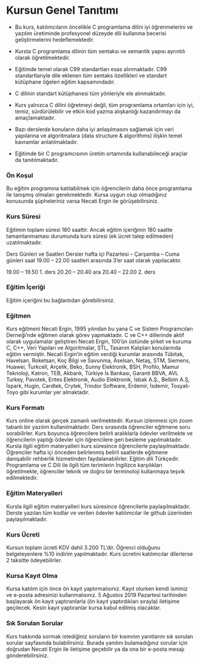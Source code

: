 # Kursun Genel Tanıtımı

* Bu kurs, katılımcıların öncelikle C programlama dilini iyi öğrenmelerini ve yazılım üretiminde profesyonel düzeyde dili kullanma becerisi geliştirmelerini hedeflemektedir.

* Kursta C programlama dilinin tüm sentaksı ve semantik yapısı ayrıntılı olarak öğretilmektedir.

* Eğitimde temel olarak C99 standartları esas alınmaktadır. C99 standartlarıyle dile eklenen tüm sentaks özellikleri ve standart kütüphane öğeleri eğitim kapsamındadır.
* C dilinin standart kütüphanesi tüm yönleriyle ele alınmaktadır.

* Kurs yalnızca C dilini öğretmeyi değil, tüm programlama ortamları için iyi, temiz, sürdürülebilir ve etkin kod yazma alışkanlığı kazandırmayı da amaçlamaktadır.
* Bazı derslerde konuların daha  iyi anlaşılmasını sağlamak için veri yapılarına ve algoritmalara (data structure & algorithms) ilişkin temel kavramlar anlatılmaktadır.
* Eğitimde bir C programcısının üretim ortamında kullanabileceği araçlar da tanıtılmaktadır.

### Ön Koşul
Bu eğitim programına katılabilmek için öğrencilerin daha önce programlama ile tanışmış olmaları gerekmektedir. Kursa uygun olup olmadığınız konusunda şüpheleriniz varsa Necati Ergin ile görüşebilirsiniz.

### Kurs Süresi
Eğitimin toplam süresi 180 saattir. Ancak eğitim içeriğinin 180 saatte tamamlanmaması durumunda kurs süresi (ek ücret talep edilmeden) uzatılmaktadır.

Ders Günleri ve Saatleri
Dersler hafta içi Pazartesi – Çarşamba – Cuma günleri saat 19.00 – 22.00 saatleri arasında 3’er saat olarak yapılacaktır.

19.00 – 19.50        1. ders
20.20 – 20.40        ara
20.40 – 22.00        2. ders

### Eğitim İçeriği
Eğitim içeriğini bu bağlantıdan görebilirsiniz.

### Eğitmen
Kurs eğitmeni Necati Ergin, 1995 yılından bu yana C ve Sistem Programcıları Derneği’nde eğitmen olarak görev yapmaktadır. C ve C++ dillerinde aktif olarak uygulamalar geliştiren Necati Ergin, 100’ün üstünde şirket ve kuruma C, C++, Veri Yapıları ve Algoritmalar, STL, Tasarım Kalıpları konularında eğitim vermiştir. Necati Ergin’in eğitim verdiği kurumlar arasında Tübitak, Havelsan, Roketsan, Koç Bilgi ve Savunma, Aselsan, Netaş, STM, Siemens, Huawei, Turkcell, Arçelik, Beko, Sunny Elektronik, BSH, Profilo, Mamur Teknoloji, Katron, TEB, Akbank, Türkiye İs Bankası, Garanti BBVA, AVL Turkey, Pavotek, Entes Elektronik, Audio Elektronik, İsbak A.Ş., Belbim A.Ş, İspark, Hugin, Cardtek, Crytek, Triodor Software, Erdemir, İsdemir, Tosyalı-Toyo gibi kurumlar yer almaktadır.

### Kurs Formatı
Kurs online olarak gerçek zamanlı verilmektedir. Kursun izlenmesi için zoom tabanlı bir yazılım kullanılmaktadır.
Ders sırasında öğrenciler eğitmene soru sorabilirler.
Kurs boyunca öğrencilere belirli aralıklarla ödevler verilmekte ve öğrencilerin yaptığı ödevler için öğrencilere geri besleme yapılmaktadır.
Kursla ilgili eğitim materyalleri kurs süresince öğrencilerle paylaşılmaktadır.
Öğrenciler hafta içi önceden belirlenmiş belirli saatlerde eğitmene danışabilir rehberlik hizmetinden faydalanabilirler.
Eğitim dili Türkçedir. Programlama ve C Dili ile ilgili tüm terimlerin İngilizce karşılıkları öğretilmekte, öğrenciler teknik ve doğru bir terminoloji kullanmaya teşvik edilmektedir.

### Eğitim Materyalleri
Kursla ilgili eğitim materyalleri kurs süresince öğrencilerle paylaşılmaktadır. Derste yazılan tüm kodlar ve verilen ödevler katılımcılar ile github üzerinden paylaşılmaktadır.

### Kurs Ücreti
Kursun toplam ücreti KDV dahil 3.200 TL‘dir. Öğrenci olduğunu belgeleyenlere %10 indirim yapılmaktadır. Kurs ücretini katılımcılar dilerlerse 2 taksitte ödeyebilirler.

### Kursa Kayıt Olma
Kursa katılım için önce ön kayıt yaptırmalısınız.  Kayıt olurken kendi isminiz ve e-posta adresinizi kullanmalısınız.
5 Ağustos 2019 Pazartesi tarihinden başlayarak ön kayıt yaptıranlarla (ön kayıt yaptırdıkları sırayla) iletişime geçilecek. Kesin kayıt yaptıranlar kursa kabul edilmiş olacaklar.

### Sık Sorulan Sorular 
Kurs hakkında sormak istediğiniz soruların bir kısmının yanıtlarını sık sorulan sorular sayfasında bulabilirsiniz. Burada yanıtını bulamadığınız sorular için doğrudan Necati Ergin ile iletişime geçebilir ya da ona bir e-posta mesajı gönderebilirsiniz.
